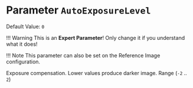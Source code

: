 # Parameter `AutoExposureLevel`
Default Value: `0`

!!! Warning
    This is an **Expert Parameter**! Only change it if you understand what it does!

!!! Note
    This parameter can also be set on the Reference Image configuration.

Exposure compensation. Lower values produce darker image. Range (`-2` .. `2`)
